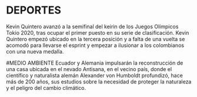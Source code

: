 # DEPORTES
Kevin Quintero avanzó a la semifinal del keirin de los Juegos Olímpicos Tokio 2020, tras ocupar el primer puesto en su serie de clasificación.
Kevin Quintero empezó ubicado en la tercera posición y a falta de una vuelta se acomodó para llevarse el esprint y empezar a ilusionar a los colombianos con una nueva medalla.


#MEDIO AMBIENTE
Ecuador y Alemania impulsarán la reconstrucción de una casa ubicada en el nevado Antisana, 
en el vecino país, donde el científico y naturalista alemán Alexander von Humboldt profundizó, 
hace más de 200 años, sus estudios sobre la necesidad de proteger la naturaleza y el peligro del cambio climático.